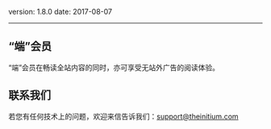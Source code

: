 version: 1.8.0
date: 2017-08-07

---

## “端”会员

“端”会员在畅读全站内容的同时，亦可享受无站外广告的阅读体验。


## 联系我们

若您有任何技术上的问题，欢迎来信告诉我们：[support@theinitium.com](mailto:support@theinitium.com)
